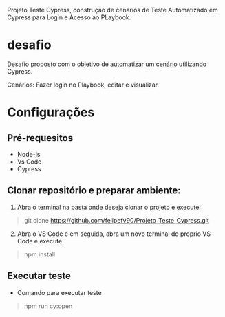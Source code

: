 Projeto Teste Cypress, construção de cenários de Teste Automatizado em Cypress para Login e Acesso ao PLaybook.

# desafio


Desafio proposto com o objetivo de automatizar um cenário utilizando Cypress.

Cenários: Fazer login no Playbook, editar e visualizar

# Configurações
## Pré-requesitos
- Node-js
- Vs Code
- Cypress

## Clonar repositório e preparar ambiente:
1. Abra o terminal na pasta onde deseja clonar o projeto e execute:

> git clone https://github.com/felipefv90/Projeto_Teste_Cypress.git

2. Abra o VS Code e em seguida, abra um novo terminal do proprio VS Code e execute:

> npm install


## Executar teste
- Comando para executar teste
> npm run cy:open